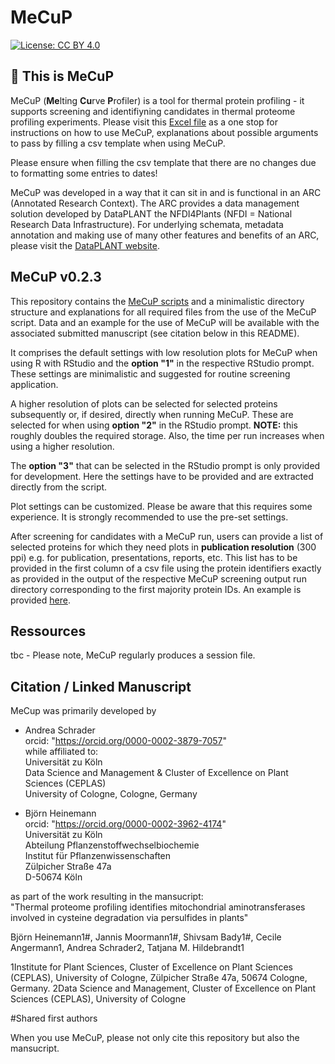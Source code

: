 # MeCuP

[![License: CC BY 4.0](https://img.shields.io/badge/License-CC_BY_4.0-lightgrey.svg)](https://creativecommons.org/licenses/by/4.0/)

## 👋 This is MeCuP

MeCuP (**Me**lting **Cu**rve **P**rofiler) is a tool for thermal protein profiling - it supports screening and identifiyning candidates in thermal proteome profiling experiments.
Please visit this [Excel file](./ressources/MeCuP_Arguments_EXPLAINED.xlsx) as a one stop for instructions on how to use MeCuP, explanations about possible arguments to pass by filling a csv template when using MeCuP.

Please ensure when filling the csv template that there are no changes due to formatting some entries to dates!

MeCuP was developed in a way that it can sit in and is functional in an ARC (Annotated Research Context). The ARC provides a data management solution developed by DataPLANT the NFDI4Plants (NFDI = National Research Data Infrastructure). For underlying schemata, metadata annotation and making use of many other features and benefits of an ARC, please visit the [DataPLANT website](https://www.nfdi4plants.org/).

## MeCuP v0.2.3
This repository contains the [MeCuP scripts](./workflows/README.md) and a minimalistic directory structure and explanations for all required files from the use of the MeCuP script. Data and an example for the use of MeCuP will be available with the associated submitted manuscript (see citation below in this README).  

It comprises the default settings with low resolution plots for MeCuP when using R with RStudio and the **option "1"** in the respective RStudio prompt. These settings are minimalistic and suggested for routine screening application.  

A higher resolution of plots can be selected for selected proteins subsequently or, if desired, directly when running MeCuP. These are selected for when using **option "2"** in the RStudio prompt. **NOTE:** this roughly doubles the required storage. Also, the time per run increases when using a higher resolution.

The **option "3"** that can be selected in the RStudio prompt is only provided for development. Here the settings have to be provided and are extracted directly from the script.

Plot settings can be customized. Please be aware that this requires some experience. It is strongly recommended to use the pre-set settings.

After screening for candidates with a MeCuP run, users can provide a list of selected proteins for which they need plots in **publication resolution** (300 ppi) e.g. for publication, presentations, reports, etc. This list has to be provided in the first column of a csv file using the protein identifiers exactly as provided in the output of the respective MeCuP screening output run directory corresponding to the first majority protein IDs. An example is provided [here](./assays/MY_ASSAY_NAME/protocols/selectedPROTEINS300ppi.csv).
  
## Ressources
tbc - Please note, MeCuP regularly produces a session file.

## Citation / Linked Manuscript

MeCup was primarily developed by

- Andrea Schrader  
  orcid: "https://orcid.org/0000-0002-3879-7057"  
  while affiliated to:  
  Universität zu Köln  
  Data Science and Management & Cluster of Excellence on Plant Sciences (CEPLAS)  
  University of Cologne, Cologne, Germany  
  
- Björn Heinemann  
  orcid: "https://orcid.org/0000-0002-3962-4174"  
  Universität zu Köln  
  Abteilung Pflanzenstoffwechselbiochemie  
  Institut für Pflanzenwissenschaften  
  Zülpicher Straße 47a  
  D-50674 Köln  

as part of the work resulting in the mansucript:   
"Thermal proteome profiling identifies mitochondrial aminotransferases involved in cysteine degradation via persulfides in plants"  

Björn Heinemann1#, Jannis Moormann1#, Shivsam Bady1#, Cecile Angermann1, Andrea Schrader2, Tatjana M. Hildebrandt1  

1Institute for Plant Sciences, Cluster of Excellence on Plant Sciences (CEPLAS), University of Cologne, Zülpicher Straße 47a, 50674 Cologne, Germany. 
2Data Science and Management, Cluster of Excellence on Plant Sciences (CEPLAS), University of Cologne  

#Shared first authors  

When you use MeCuP, please not only cite this repository but also the mansucript.  

